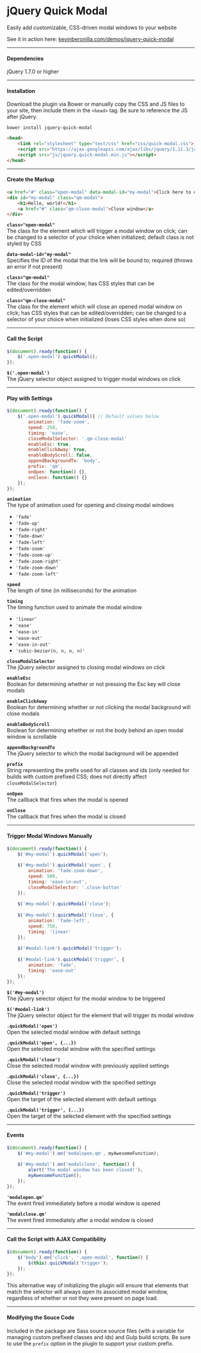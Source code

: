 # jQuery Quick Modal
Easily add customizable, CSS-driven modal windows to your website

See it in action here: <a href="http://kevinberonilla.com/demos/jquery-quick-modal">kevinberonilla.com/demos/jquery-quick-modal</a>

---

#### Dependencies
jQuery 1.7.0 or higher

---

#### Installation
Download the plugin via Bower or manually copy the CSS and JS files to your site, then include them in the `<head>` tag. Be sure to reference the JS after jQuery.
```
bower install jquery-quick-modal
```
```html
<head>
    <link rel="stylesheet" type="text/css" href="css/quick-modal.css">
    <script src="https://ajax.googleapis.com/ajax/libs/jquery/1.11.3/jquery.min.js"></script>
    <script src="js/jquery.quick-modal.min.js"></script>
</head>
```

---

#### Create the Markup
```html
<a href="#" class="open-modal" data-modal-id="my-modal">Click here to open a modal window</a>
<div id="my-modal" class="qm-modal">
    <h1>Hello, world!</h1>
    <a href="#" class="qm-close-modal">Close window</a>
</div>
```
**`class="open-modal"`**  
The class for the element which will trigger a modal window on click; can be changed to a selector of your choice when initialized; default class is not styled by CSS

**`data-modal-id="my-modal"`**  
Specifies the ID of the modal that the link will be bound to; required (throws an error if not present)

**`class="qm-modal"`**   
The class for the modal window; has CSS styles that can be edited/overridden

**`class="qm-close-modal"`**   
The class for the element which will close an opened modal window on click; has CSS styles that can be edited/overridden; can be changed to a selector of your choice when initialized (loses CSS styles when done so)

---

#### Call the Script
```javascript
$(document).ready(function() {
    $('.open-modal').quickModal();
});
```
**`$('.open-modal')`**  
The jQuery selector object assigned to trigger modal windows on click

---

#### Play with Settings
```javascript
$(document).ready(function() {
    $('.open-modal').quickModal({ // Default values below
        animation: 'fade-zoom',
        speed: 250,
        timing: 'ease',
        closeModalSelector: '.qm-close-modal'
        enableEsc: true,
        enableClickAway: true,
        enableBodyScroll: false,
        appendBackgroundTo: 'body',
        prefix: 'qm',
        onOpen: function() {},
        onClose: function() {}
    });
});
```
**`animation`**  
The type of animation used for opening and closing modal windows
* `'fade'`
* `'fade-up'`
* `'fade-right'`
* `'fade-down'`
* `'fade-left'`
* `'fade-zoom'`
* `'fade-zoom-up'`
* `'fade-zoom-right'`
* `'fade-zoom-down'`
* `'fade-zoom-left'`

**`speed`**  
The length of time (in milliseconds) for the animation

**`timing`**   
The timing function used to animate the modal window
* `'linear'`
* `'ease'`
* `'ease-in'`
* `'ease-out'`
* `'ease-in-out'`
* `'cubic-bezier(n, n, n, n)'`

**`closeModalSelector`**   
The jQuery selector assigned to closing modal windows on click

**`enableEsc`**   
Boolean for determining whether or not pressing the Esc key will close modals

**`enableClickAway`**   
Boolean for determining whether or not clicking the modal background will close modals

**`enableBodyScroll`**   
Boolean for determining whether or not the body behind an open modal window is scrollable

**`appendBackgroundTo`**   
The jQuery selector to which the modal background will be appended

**`prefix`**   
String representing the prefix used for all classes and ids (only needed for builds with custom prefixed CSS; does not directly affect `closeModalSelector`)

**`onOpen`**   
The callback that fires when the modal is opened

**`onClose`**   
The callback that fires when the modal is closed

---

#### Trigger Modal Windows Manually
```javascript
$(document).ready(function() {
    $('#my-modal').quickModal('open');
    
    $('#my-modal').quickModal('open', {
        animation: 'fade-zoom-down',
        speed: 500,
        timing: 'ease-in-out',
        closeModalSelector: '.close-button'
    });
    
    $('#my-modal').quickModal('close');
    
    $('#my-modal').quickModal('close', {
        animation: 'fade-left',
        speed: 750,
        timing: 'linear'
    });
    
    $('#modal-link').quickModal('trigger');
    
    $('#modal-link').quickModal('trigger', {
        animation: 'fade',
        timing: 'ease-out'
    });
});
```
**`$('#my-modal')`**  
The jQuery selector object for the modal window to be triggered

**`$('#modal-link')`**  
The jQuery selector object for the element that will trigger its modal window

**`.quickModal('open')`**  
Open the selected modal window with default settings

**`.quickModal('open', {...})`**  
Open the selected modal window with the specified settings

**`.quickModal('close')`**  
Close the selected modal window with previously applied settings

**`.quickModal('close', {...})`**  
Close the selected modal window with the specified settings

**`.quickModal('trigger')`**  
Open the target of the selected element with default settings

**`.quickModal('trigger', {...})`**  
Open the target of the selected element with the specified settings

---

#### Events
```javascript
$(document).ready(function() {
    $('#my-modal').on('modalopen.qm', myAwesomeFunction);
    
    $('#my-modal').on('modalclose', function() {
        alert('The modal window has been closed!');
        myAwesomeFunction();
    });
});
```
**`'modalopen.qm'`**  
The event fired immediately before a modal window is opened

**`'modalclose.qm'`**  
The event fired immediately after a modal window is closed

---

#### Call the Script with AJAX Compatibility
```javascript
$(document).ready(function() {
    $('body').on('click', '.open-modal', function() {
        $(this).quickModal('trigger');
    });
});
```
This alternative way of initializing the plugin will ensure that elements that match the selector will always open its associated modal window, regardless of whether or not they were present on page load.

---

#### Modifying the Souce Code

Included in the package are Sass source source files (with a variable for managing custom prefixed classes and ids) and Gulp build scripts. Be sure to use the `prefix` option in the plugin to support your custom prefix.
